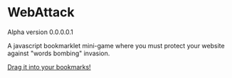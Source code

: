 WebAttack
=========

Alpha version 0.0.0.0.1

A javascript bookmarklet mini-game where you must protect your website against "words bombing" invasion.

[Drag it into your bookmarks!](javascript:var%20s%20=%20document.createElement('script');s.type='text/javascript';document.body.appendChild(s);s.src='webattack.min.js';void(0);)
